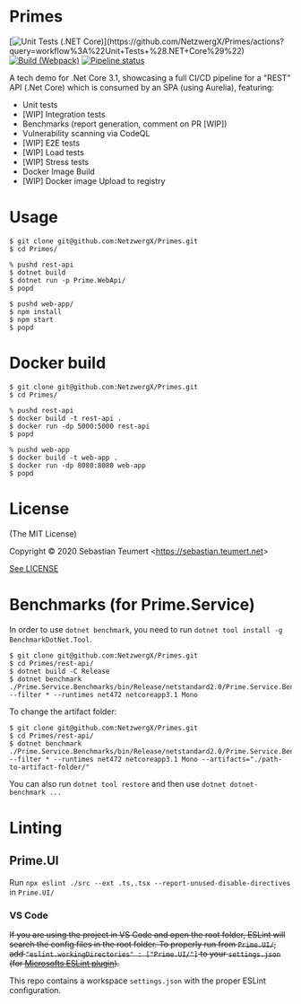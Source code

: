 # Primes
[![Unit Tests (.NET Core)](https://github.com/NetzwergX/Primes/workflows/Unit%20Tests%20(.NET%20Core)/badge.svg)](https://github.com/NetzwergX/Primes/actions?query=workflow%3A%22Unit+Tests+%28.NET+Core%29%22)
[![Build (Webpack)](https://github.com/NetzwergX/Primes/workflows/Build%20(Webpack)/badge.svg)](https://github.com/NetzwergX/Primes/actions?query=workflow%3A%22Build+%28Webpack%29%22)
[![Pipeline status](https://gitlab.com/s.teumert/primes/badges/master/pipeline.svg)](https://gitlab.com/s.teumert/primes/-/pipelines/latest)

A tech demo for .Net Core 3.1, showcasing a full CI/CD pipeline
for a "REST" API (.Net Core) which is consumed by an SPA (using Aurelia),
featuring:

* Unit tests
* [WIP] Integration tests
* Benchmarks (report generation, comment on PR [WIP])
* Vulnerability scanning via CodeQL
* [WIP] E2E tests
* [WIP] Load tests
* [WIP] Stress tests
* Docker Image Build
* [WIP] Docker image Upload to registry

# Usage

    $ git clone git@github.com:NetzwergX/Primes.git
    $ cd Primes/

    % pushd rest-api
    $ dotnet build
    $ dotnet run -p Prime.WebApi/
    $ popd

    $ pushd web-app/
    $ npm install
    $ npm start
    $ popd

# Docker build

    $ git clone git@github.com:NetzwergX/Primes.git
    $ cd Primes/

    % pushd rest-api
    $ docker build -t rest-api .
    $ docker run -dp 5000:5000 rest-api
    $ popd

    % pushd web-app
    $ docker build -t web-app .
    $ docker run -dp 8080:8080 web-app
    $ popd

# License

(The MIT License)

Copyright &copy; 2020 Sebastian Teumert &lt;https://sebastian.teumert.net&gt;

[See LICENSE](/LICENSE)

# Benchmarks (for Prime.Service)

In order to use `dotnet benchmark`,
you need to run `dotnet tool install -g BenchmarkDotNet.Tool`.

    $ git clone git@github.com:NetzwergX/Primes.git
    $ cd Primes/rest-api/
    $ dotnet build -C Release
    $ dotnet benchmark ./Prime.Service.Benchmarks/bin/Release/netstandard2.0/Prime.Service.Benchmarks.dll --filter * --runtimes net472 netcoreapp3.1 Mono

To change the artifact folder:

    $ git clone git@github.com:NetzwergX/Primes.git
    $ cd Primes/rest-api/
    $ dotnet benchmark ./Prime.Service.Benchmarks/bin/Release/netstandard2.0/Prime.Service.Benchmarks.dll --filter * --runtimes net472 netcoreapp3.1 Mono --artifacts="./path-to-artifact-folder/"

You can also run `dotnet tool restore`
and then use `dotnet dotnet-benchmark ...`

# Linting

## Prime.UI

Run `npx eslint ./src --ext .ts,.tsx --report-unused-disable-directives`
in `Prime.UI/`

### VS Code

~~If you are using the project in VS Code and open the root folder, ESLint will
search the config files in the root folder. To properly run from `Prime.UI/`,
add `"eslint.workingDirectories" : ["Prime.UI/"]` to your `settings.json`
(for [Microsofts ESLint plugin](https://github.com/microsoft/vscode-eslint)).~~

This repo contains a workspace `settings.json` with the proper ESLint configuration.
